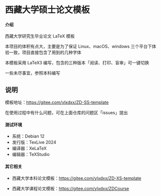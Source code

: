 #  西藏大学硕士论文模板

#### 介绍
西藏大学研究生毕业论文 LaTeX 模板

本项目的体积有点大，主要是为了保证 Linux、macOS、windows 三个平台下体验一致，项目直接包含了用到的几种字体

本模板采用 LaTeX3 编写，包含的三种版本「阅读、打印、盲审」可一键切换

一些未尽事宜，参照本科编写

## 说明

模板地址：https://gitee.com/ylxdxx/ZD-SS-template

在使用过程中有什么问题，可在上面仓库的问题区「issues」提出

#### 测试环境

- 系统：Debian 12
- 发行版：TexLive 2024
- 编译器：XeLaTeX
- 编辑器：TeXStudio

#### 其它相关

- 西藏大学本科论文模板：https://gitee.com/ylxdxx/ZD-XS-template

- 西藏大学课程论文模板：https://gitee.com/ylxdxx/ZDCourse
